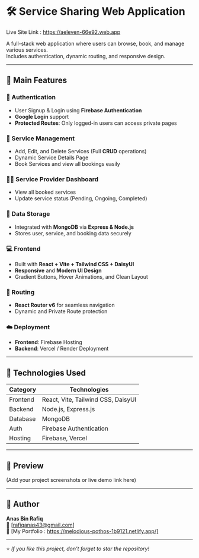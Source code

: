 # 🛠️ Service Sharing Web Application

Live Site Link : https://aeleven-66e92.web.app

A full-stack web application where users can browse, book, and manage various services.  
Includes authentication, dynamic routing, and responsive design.

---

## 🚀 Main Features

### 🔐 Authentication
- User Signup & Login using **Firebase Authentication**
- **Google Login** support
- **Protected Routes**: Only logged-in users can access private pages

### 🧰 Service Management
- Add, Edit, and Delete Services (Full **CRUD** operations)
- Dynamic Service Details Page
- Book Services and view all bookings easily

### 🧑‍💼 Service Provider Dashboard
- View all booked services
- Update service status (Pending, Ongoing, Completed)

### 💾 Data Storage
- Integrated with **MongoDB** via **Express & Node.js**
- Stores user, service, and booking data securely

### 💻 Frontend
- Built with **React + Vite + Tailwind CSS + DaisyUI**
- **Responsive** and **Modern UI Design**
- Gradient Buttons, Hover Animations, and Clean Layout

### 🔄 Routing
- **React Router v6** for seamless navigation
- Dynamic and Private Route protection

### ☁️ Deployment
- **Frontend**: Firebase Hosting  
- **Backend**: Vercel / Render Deployment

---

## 🧠 Technologies Used

| Category  | Technologies   |
|-----------|---------------|
| Frontend  | React, Vite, Tailwind CSS, DaisyUI |
| Backend   | Node.js, Express.js |
| Database  | MongoDB |
| Auth      | Firebase Authentication |
| Hosting   | Firebase, Vercel |

---

## 📸 Preview

(Add your project screenshots or live demo link here)

---

## 💬 Author

**Anas Bin Rafiq**  
📧 [rafiqanas43@gmail.com]  
🔗 [My Portfolio : https://melodious-pothos-1b9121.netlify.app/]

---

⭐ *If you like this project, don’t forget to star the repository!*
